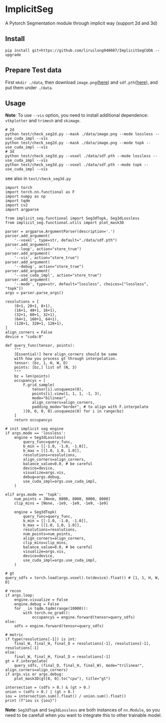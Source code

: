 # ImplicitSeg

A Pytorch Segmentation module through implicit way (support 2d and 3d)

## Install

```
pip install git+https://github.com/liruilong940607/ImplicitSegCUDA --upgrade
```

## Prepare Test data
First `mkdir ./data`, then download `image.png`([here](https://drive.google.com/file/d/1OhpoGcMuk5LVyZjCYd4DXyHg4yYjbbVP/view?usp=sharing)) and `sdf.pth`([here](https://drive.google.com/file/d/1YWoctFOpe8Murzf6TvPMvaa4lcMpt3eM/view?usp=sharing)), and put them under `./data`.

## Usage

**Note**: To use `--vis` option, you need to install additional dependence: `vtkplotter` and `trimesh` and `skimage`.

```
# 2d
python test/check_seg2d.py --mask ./data/image.png --mode lossless --use_cuda_impl --vis
python test/check_seg2d.py --mask ./data/image.png --mode topk --use_cuda_impl --vis
# 3d
python test/check_seg3d.py --voxel ./data/sdf.pth --mode lossless --use_cuda_impl --vis
python test/check_seg3d.py --voxel ./data/sdf.pth --mode topk --use_cuda_impl --vis
```

see also in `test/check_seg3d.py`

```
import torch
import torch.nn.functional as F
import numpy as np
import tqdm
import cv2
import argparse

from implicit_seg.functional import Seg3dTopk, Seg3dLossless
from implicit_seg.functional.utils import plot_mask3D

parser = argparse.ArgumentParser(description='.')
parser.add_argument(
    '--voxel', type=str, default="./data/sdf.pth")
parser.add_argument(
    '--loop', action="store_true")
parser.add_argument(
    '--vis', action="store_true")
parser.add_argument(
    '--debug', action="store_true")
parser.add_argument(
    '--use_cuda_impl', action="store_true")
parser.add_argument(
    '--mode', type=str, default="lossless", choices=["lossless", "topk"])
args = parser.parse_args()

resolutions = [
    (8+1, 20+1, 8+1),
    (16+1, 40+1, 16+1),
    (32+1, 80+1, 32+1),
    (64+1, 160+1, 64+1),
    (128+1, 320+1, 128+1),
]
align_corners = False
device = "cuda:0"

def query_func(tensor, points):
    """
    [Essential!] here align_corners should be same
    with how you process gt through interpolation.
    tensor: (bz, 1, H, W, D)
    points: [bz,] list of (N, 3)
    """
    bz = len(points)
    occupancys = [ 
        F.grid_sample(
            tensor[i].unsqueeze(0), 
            points[i].view(1, 1, 1, -1, 3),
            mode="bilinear",
            align_corners=align_corners,
            padding_mode="border", # to align with F.interpolate
        )[0, 0, 0, 0].unsqueeze(0) for i in range(bz)
    ]
    return occupancys

# init implicit seg engine
if args.mode == 'lossless':
    engine = Seg3dLossless(
        query_func=query_func, 
        b_min = [[-1.0, -1.0, -1.0]],
        b_max = [[1.0, 1.0, 1.0]],
        resolutions=resolutions,
        align_corners=align_corners,
        balance_value=0.0, # be careful
        device=device, 
        visualize=args.vis,
        debug=args.debug,
        use_cuda_impl=args.use_cuda_impl, 
    )

elif args.mode == 'topk':
    num_points = [None, 8000, 8000, 8000, 8000]
    clip_mins = [None, -1e9, -1e9, -1e9, -1e9]

    engine = Seg3dTopk(
        query_func=query_func, 
        b_min = [[-1.0, -1.0, -1.0]],
        b_max = [[1.0, 1.0, 1.0]],
        resolutions=resolutions,
        num_points=num_points,
        align_corners=align_corners,
        clip_mins=clip_mins, 
        balance_value=0.0, # be careful
        visualize=args.vis,
        device=device, 
        use_cuda_impl=args.use_cuda_impl, 
    )

# gt
query_sdfs = torch.load(args.voxel).to(device).float() # [1, 1, H, W, D]

# recon
if args.loop:
    engine.visualize = False
    engine.debug = False
    for _ in tqdm.tqdm(range(10000)):
        with torch.no_grad():
            occupancys = engine.forward(tensor=query_sdfs)
else:
    sdfs = engine.forward(tensor=query_sdfs)

# metric
if type(resolutions[-1]) is int:
    final_W, final_H, final_D = resolutions[-1], resolutions[-1], resolutions[-1]
else:
    final_W, final_H, final_D = resolutions[-1]
gt = F.interpolate(
    query_sdfs, (final_D, final_H, final_W), mode="trilinear", align_corners=align_corners)
if args.vis or args.debug:
    plot_mask3D(gt[0, 0].to("cpu"), title="gt")

intersection = (sdfs > 0.) & (gt > 0.)
union = (sdfs > 0.) | (gt > 0.)
iou = intersection.sum().float() / union.sum().float()
print (f"iou is {iou}")

```

**Note**: `Seg3dTopk` and `Seg3dLossless` are both instances of `nn.Module`, so you need to be carefull when you want to integrate this to other trainable model.